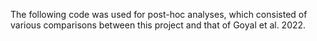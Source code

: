 The following code was used for post-hoc analyses, which consisted of various comparisons between this project and that of Goyal et al. 2022.
